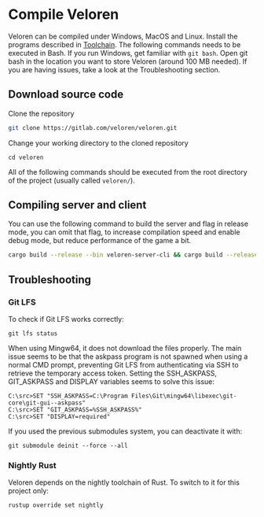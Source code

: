 # Compile Veloren

Veloren can be compiled under Windows, MacOS and Linux.
Install the programs described in [Toolchain](toolchain.md).
The following commands needs to be executed in Bash. If you run Windows, get familiar with `git bash`.
Open git bash in the location you want to store Veloren (around 100 MB needed).
If you are having issues, take a look at the Troubleshooting section.

## Download source code

Clone the repository
```bash
git clone https://gitlab.com/veloren/veloren.git
```

Change your working directory to the cloned repository
```
cd veloren
```

All of the following commands should be executed from the root directory of the project (usually called `veloren/`).

## Compiling server and client

You can use the following command to build the server and flag in release mode, you can omit that flag, to increase compilation speed and enable debug mode, but reduce performance of the game a bit.

```bash
cargo build --release --bin veloren-server-cli && cargo build --release --bin voxygen
```

## Troubleshooting

### Git LFS

To check if Git LFS works correctly:
```
git lfs status
```


When using Mingw64, it does not download the files properly. The main issue seems to be that the askpass program is not spawned when using a normal CMD prompt, preventing Git LFS from authenticating via SSH to retrieve the temporary access token. Setting the SSH_ASKPASS, GIT_ASKPASS and DISPLAY variables seems to solve this issue:

```
C:\src>SET "SSH_ASKPASS=C:\Program Files\Git\mingw64\libexec\git-core\git-gui--askpass"
C:\src>SET "GIT_ASKPASS=%SSH_ASKPASS%"
C:\src>SET "DISPLAY=required"
```

If you used the previous submodules system, you can deactivate it with:
```
git submodule deinit --force --all
```

### Nightly Rust

Veloren depends on the nightly toolchain of Rust. To switch to it for this project only:
```bash
rustup override set nightly
```
